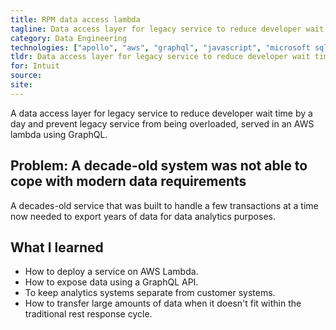 ```yaml
---
title: RPM data access lambda
tagline: Data access layer for legacy service to reduce developer wait time by a day.
category: Data Engineering
technologies: ["apollo", "aws", "graphql", "javascript", "microsoft sql"]
tldr: Data access layer for legacy service to reduce developer wait time by a day and prevent service from being overloaded.
for: Intuit
source:
site:
---
```

A data access layer for legacy service to reduce developer wait time by a day and prevent legacy service from being overloaded, served in an AWS lambda using GraphQL.

## Problem: A decade-old system was not able to cope with modern data requirements
A decades-old service that was built to handle a few transactions at a time now needed to export years of data for data analytics purposes.

## What I learned
- How to deploy a service on AWS Lambda.
- How to expose data using a GraphQL API.
- To keep analytics systems separate from customer systems.
- How to transfer large amounts of data when it doesn't fit within the traditional rest response cycle.
